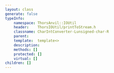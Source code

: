 ```yaml
---
layout: class
generate: false
typeInfo:
    namespace: ThorsAnvil::IOUtil
    header:    ThorsIOUtil/printToStream.h
    classname: CharIntConverter-Lunsigned-char-R
    parent:    
    template:  template<>
    description: 
    methods: []
    protected: []
    virtual: []
children: []
---
```

